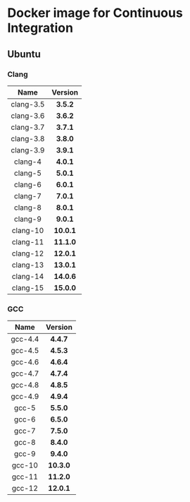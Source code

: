 # Docker image for Continuous Integration

## Ubuntu

### Clang

|    Name    |   Version   |
|:----------:|:-----------:|
| clang-3.5  |  **3.5.2**  |
| clang-3.6  |  **3.6.2**  |
| clang-3.7  |  **3.7.1**  |
| clang-3.8  |  **3.8.0**  |
| clang-3.9  |  **3.9.1**  |
|  clang-4   |  **4.0.1**  |
|  clang-5   |  **5.0.1**  |
|  clang-6   |  **6.0.1**  |
|  clang-7   |  **7.0.1**  |
|  clang-8   |  **8.0.1**  |
|  clang-9   |  **9.0.1**  |
|  clang-10  | **10.0.1**  |
|  clang-11  | **11.1.0**  |
|  clang-12  | **12.0.1**  |
|  clang-13  | **13.0.1**  |
|  clang-14  | **14.0.6**  |
|  clang-15  | **15.0.0**  |

### GCC

|   Name    |   Version   |
|:---------:|:-----------:|
|  gcc-4.4  |  **4.4.7**  |
|  gcc-4.5  |  **4.5.3**  |
|  gcc-4.6  |  **4.6.4**  |
|  gcc-4.7  |  **4.7.4**  |
|  gcc-4.8  |  **4.8.5**  |
|  gcc-4.9  |  **4.9.4**  |
|   gcc-5   |  **5.5.0**  |
|   gcc-6   |  **6.5.0**  |
|   gcc-7   |  **7.5.0**  |
|   gcc-8   |  **8.4.0**  |
|   gcc-9   |  **9.4.0**  |
|  gcc-10   | **10.3.0**  |
|  gcc-11   | **11.2.0**  |
|  gcc-12   | **12.0.1**  |
